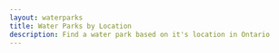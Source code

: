 ```yaml
---
layout: waterparks
title: Water Parks by Location
description: Find a water park based on it's location in Ontario
---
```

